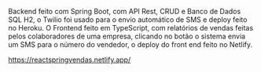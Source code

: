 Backend feito com Spring Boot, com API Rest, CRUD e Banco de Dados SQL H2, o Twilio foi usado para o envio automático de SMS e deploy feito no Heroku.
O Frontend feito em TypeScript, com relatórios de vendas feitas pelos colaboradores de uma empresa, clicando no botão o sistema envia um SMS para o número do vendedor,
o deploy do front end feito no Netlify.

https://reactspringvendas.netlify.app/
